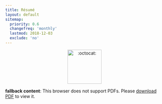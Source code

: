 ```yaml
---
title: Résumé
layout: default
sitemap:
  priority: 0.6
  changefreq: 'monthly'
  lastmod: 2018-12-03
  exclude: 'no'
---
```


<p align="center">
       <img class="emoji" title=":octocat:" alt=":octocat:" src="https://octodex.github.com/images/octocat-de-los-muertos.jpg" height="108" width="108">
     </p>

<object data="/assets/pdf/pinedo-resume20181203.pdf" type="application/pdf" width="100%" height="2200">
   <p><b>fallback content</b>: This browser does not support PDFs. Please <a href="/assets/pdf/pinedo-resume20181203.pdf">download PDF</a> to view it.</p>
</object>

